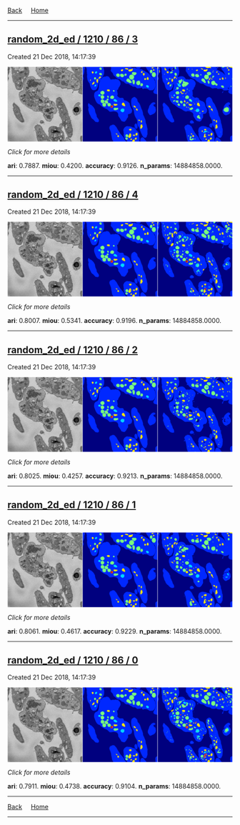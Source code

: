 
[Back](..)&nbsp;&nbsp;&nbsp;&nbsp;&nbsp;[Home](https://leapmanlab.github.io/snapshots)

---

<div class="summary"><a href="3"><h2>random_2d_ed / 1210 / 86 / 3</h2></a><p>Created 21 Dec 2018, 14:17:39
</p><a href="3"><img src="3/media/summary.png" align="center"></a><p>
<i>Click for more details</i>
</p></div>

**ari**: 0.7887. **miou**: 0.4200. **accuracy**: 0.9126. **n_params**: 14884858.0000. 

---

<div class="summary"><a href="4"><h2>random_2d_ed / 1210 / 86 / 4</h2></a><p>Created 21 Dec 2018, 14:17:39
</p><a href="4"><img src="4/media/summary.png" align="center"></a><p>
<i>Click for more details</i>
</p></div>

**ari**: 0.8007. **miou**: 0.5341. **accuracy**: 0.9196. **n_params**: 14884858.0000. 

---

<div class="summary"><a href="2"><h2>random_2d_ed / 1210 / 86 / 2</h2></a><p>Created 21 Dec 2018, 14:17:39
</p><a href="2"><img src="2/media/summary.png" align="center"></a><p>
<i>Click for more details</i>
</p></div>

**ari**: 0.8025. **miou**: 0.4257. **accuracy**: 0.9213. **n_params**: 14884858.0000. 

---

<div class="summary"><a href="1"><h2>random_2d_ed / 1210 / 86 / 1</h2></a><p>Created 21 Dec 2018, 14:17:39
</p><a href="1"><img src="1/media/summary.png" align="center"></a><p>
<i>Click for more details</i>
</p></div>

**ari**: 0.8061. **miou**: 0.4617. **accuracy**: 0.9229. **n_params**: 14884858.0000. 

---

<div class="summary"><a href="0"><h2>random_2d_ed / 1210 / 86 / 0</h2></a><p>Created 21 Dec 2018, 14:17:39
</p><a href="0"><img src="0/media/summary.png" align="center"></a><p>
<i>Click for more details</i>
</p></div>

**ari**: 0.7911. **miou**: 0.4738. **accuracy**: 0.9104. **n_params**: 14884858.0000. 

---

[Back](..)&nbsp;&nbsp;&nbsp;&nbsp;&nbsp;[Home](https://leapmanlab.github.io/snapshots)

---